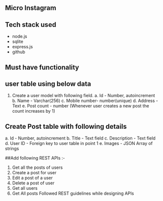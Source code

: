 ## Micro Instagram


## Tech stack used
  * node.js
  * sqlite
  * express.js
  * github





## Must have functionality

## user table using below data
  1. Create a user model with following field.
  a. Id - Number, autoincrement
  b. Name - Varchar(256)
  c. Mobile number- number(unique)
  d. Address - Text
  e. Post count - number (Whenever user creates a new post the count increases by 1)


## Create Post table with following details
  a. Id - Number, autoincrement
  b. Title - Text field
  c. Description - Text field
  d. User ID - Foreign key to user table in point 1
  e. Images - JSON Array of strings


##Add following REST APIs :-
1. Get all the posts of users
2. Create a post for user
3. Edit a post of a user
4. Delete a post of user
5. Get all users
6. Get All posts
    Followed REST guidelines while designing APIs



